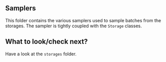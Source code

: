 ## Samplers

This folder contains the various samplers used to sample batches from the storages. The sampler is tightly coupled 
with the `Storage` classes.

## What to look/check next?

Have a look at the `storages` folder.
